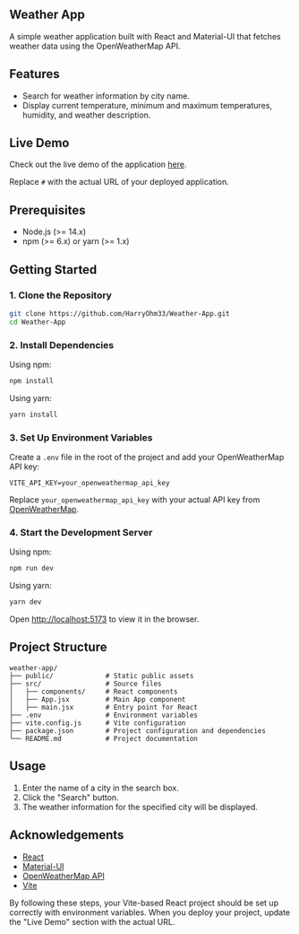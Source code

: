 ## Weather App

A simple weather application built with React and Material-UI that fetches weather data using the OpenWeatherMap API.

## Features

- Search for weather information by city name.
- Display current temperature, minimum and maximum temperatures, humidity, and weather description.

## Live Demo

Check out the live demo of the application [here](https://weatherappbyh.netlify.app/).

Replace `#` with the actual URL of your deployed application.

## Prerequisites

- Node.js (>= 14.x)
- npm (>= 6.x) or yarn (>= 1.x)

## Getting Started

### 1. Clone the Repository

```sh
git clone https://github.com/HarryOhm33/Weather-App.git
cd Weather-App
```

### 2. Install Dependencies

Using npm:

```sh
npm install
```

Using yarn:

```sh
yarn install
```

### 3. Set Up Environment Variables

Create a `.env` file in the root of the project and add your OpenWeatherMap API key:

```
VITE_API_KEY=your_openweathermap_api_key
```

Replace `your_openweathermap_api_key` with your actual API key from [OpenWeatherMap](https://openweathermap.org/api).

### 4. Start the Development Server

Using npm:

```sh
npm run dev
```

Using yarn:

```sh
yarn dev
```

Open [http://localhost:5173](http://localhost:5173) to view it in the browser.

## Project Structure

```
weather-app/
├── public/             # Static public assets
├── src/                # Source files
│   ├── components/     # React components
│   ├── App.jsx         # Main App component
│   ├── main.jsx        # Entry point for React
├── .env                # Environment variables
├── vite.config.js      # Vite configuration
├── package.json        # Project configuration and dependencies
└── README.md           # Project documentation
```

## Usage

1. Enter the name of a city in the search box.
2. Click the "Search" button.
3. The weather information for the specified city will be displayed.

## Acknowledgements

- [React](https://reactjs.org/)
- [Material-UI](https://mui.com/)
- [OpenWeatherMap API](https://openweathermap.org/api)
- [Vite](https://vitejs.dev/)

By following these steps, your Vite-based React project should be set up correctly with environment variables. When you deploy your project, update the "Live Demo" section with the actual URL.
